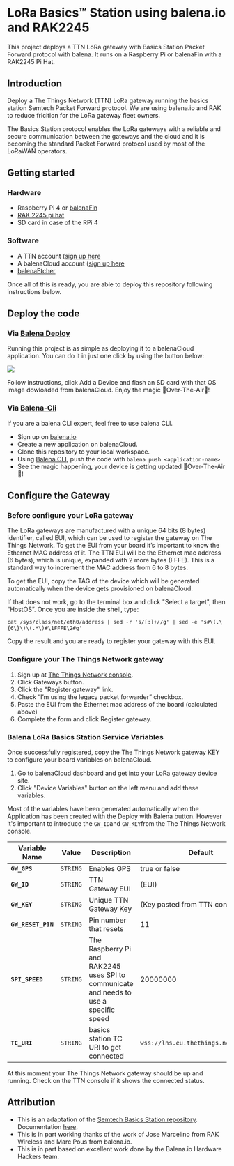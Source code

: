# LoRa Basics™ Station using balena.io and RAK2245

This project deploys a TTN LoRa gateway with Basics Station Packet Forward protocol with balena. It runs on a Raspberry Pi or balenaFin with a RAK2245 Pi Hat. 


## Introduction

Deploy a The Things Network (TTN) LoRa gateway running the basics station Semtech Packet Forward protocol. We are using balena.io and RAK to reduce fricition for the LoRa gateway fleet owners.

The Basics Station protocol enables the LoRa gateways with a reliable and secure communication between the gateways and the cloud and it is becoming the standard Packet Forward protocol used by most of the LoRaWAN operators.


## Getting started

### Hardware

* Raspberry Pi 4 or [balenaFin](https://www.balena.io/fin/)
* [RAK 2245 pi hat](https://store.rakwireless.com/products/rak2245-pi-hat)
* SD card in case of the RPi 4

### Software

* A TTN account ([sign up here](https://console.thethingsnetwork.org)
* A balenaCloud account ([sign up here](https://dashboard.balena-cloud.com/)
* [balenaEtcher](https://balena.io/etcher)

Once all of this is ready, you are able to deploy this repository following instructions below.

## Deploy the code

### Via [Balena Deploy](https://www.balena.io/docs/learn/deploy/deploy-with-balena-button/)

Running this project is as simple as deploying it to a balenaCloud application. You can do it in just one click by using the button below:

[![](https://www.balena.io/deploy.png)](https://dashboard.balena-cloud.com/deploy?repoUrl=https://github.com/balena-io-playground/basicstation)

Follow instructions, click Add a Device and flash an SD card with that OS image dowloaded from balenaCloud. Enjoy the magic 🌟Over-The-Air🌟!


### Via [Balena-Cli](https://www.balena.io/docs/reference/balena-cli/)

If you are a balena CLI expert, feel free to use balena CLI.

- Sign up on [balena.io](https://dashboard.balena.io/signup)
- Create a new application on balenaCloud.
- Clone this repository to your local workspace.
- Using [Balena CLI](https://www.balena.io/docs/reference/cli/), push the code with `balena push <application-name>`
- See the magic happening, your device is getting updated 🌟Over-The-Air🌟!


## Configure the Gateway

### Before configure your LoRa gateway

The LoRa gateways are manufactured with a unique 64 bits (8 bytes) identifier, called EUI, which can be used to register the gateway on The Things Network. To get the EUI from your board it’s important to know the Ethernet MAC address of it. The TTN EUI will be the Ethernet mac address (6 bytes), which is unique, expanded with 2 more bytes (FFFE). This is a standard way to increment the MAC address from 6 to 8 bytes.

To get the EUI, copy the TAG of the device which will be generated automatically when the device gets provisioned on balenaCloud.

If that does not work, go to the terminal box and click "Select a target", then “HostOS”. Once you are inside the shell, type:

```cat /sys/class/net/eth0/address | sed -r 's/[:]+//g' | sed -e 's#\(.\{6\}\)\(.*\)#\1FFFE\2#g' ```

Copy the result and you are ready to register your gateway with this EUI.


### Configure your The Things Network gateway

1. Sign up at [The Things Network console](https://console.thethingsnetwork.org/). 
2. Click Gateways button.
3. Click the "Register gateway" link.
4. Check “I’m using the legacy packet forwarder” checkbox.
5. Paste the EUI from the Ethernet mac address of the board (calculated above)
6. Complete the form and click Register gateway.


### Balena LoRa Basics Station Service Variables

Once successfully registered, copy the The Things Network gateway KEY to configure your board variables on balenaCloud.

1. Go to balenaCloud dashboard and get into your LoRa gateway device site.
2. Click "Device Variables" button on the left menu and add these variables.

Most of the variables have been generated automatically when the Application has been created with the Deploy with Balena button. However it's important to introduce the `GW_ID`and `GW_KEY`from the The Things Network console.


Variable Name | Value | Description | Default
------------ | ------------- | ------------- | -------------
**`GW_GPS`** | `STRING` | Enables GPS | true or false
**`GW_ID`** | `STRING` | TTN Gateway EUI | (EUI)
**`GW_KEY`** | `STRING` | Unique TTN Gateway Key | (Key pasted from TTN console)
**`GW_RESET_PIN`** | `STRING` | Pin number that resets | 11 
**`SPI_SPEED`** | `STRING` | The Raspberry Pi and RAK2245 uses SPI to communicate and needs to use a specific speed | 20000000
**`TC_URI`** | `STRING` | basics station TC URI to get connected | ```wss://lns.eu.thethings.network:443```


At this moment your The Things Network gateway should be up and running. Check on the TTN console if it shows the connected status.


## Attribution

- This is an adaptation of the [Semtech Basics Station repository](https://github.com/lorabasics/basicstation). Documentation [here](https://doc.sm.tc/station).
- This is in part working thanks of the work of Jose Marcelino from RAK Wireless and Marc Pous from balena.io.
- This is in part based on excellent work done by the Balena.io Hardware Hackers team.


